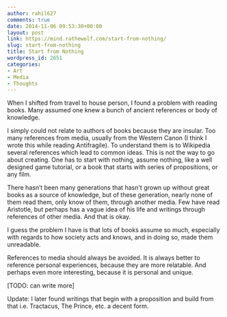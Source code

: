 ```yaml
---
author: rahil627
comments: true
date: 2014-11-06 09:53:30+00:00
layout: post
link: https://mind.rathewolf.com/start-from-nothing/
slug: start-from-nothing
title: Start from Nothing
wordpress_id: 2651
categories:
- Art
- Media
- Thoughts
---
```


When I shifted from travel to house person, I found a problem with reading books. Many assumed one knew a bunch of ancient references or body of knowledge.

I simply could not relate to authors of books because they are insular. Too many references from media, usually from the Western Canon (I think I wrote this while reading Antifragile). To understand them is to Wikipedia several references which lead to common ideas. This is not the way to go about creating. One has to start with nothing, assume nothing, like a well designed game tutorial, or a book that starts with series of propositions, or any film.

There hasn’t been many generations that hasn't grown up without great books as a source of knowledge, but of these generation, nearly none of them read them, only know of them, through another media. Few have read Aristotle, but perhaps has a vague idea of his life and writings through references of other media. And that is okay.

I guess the problem I have is that lots of books assume so much, especially with regards to how society acts and knows, and in doing so, made them unreadable.

References to media should always be avoided. It is always better to reference personal experiences, because they are more relatable. And perhaps even more interesting, because it is personal and unique.

[TODO: can write more]

Update:
I later found writings that begin with a proposition and build from that i.e. Tractacus, The Prince, etc. a decent form.

